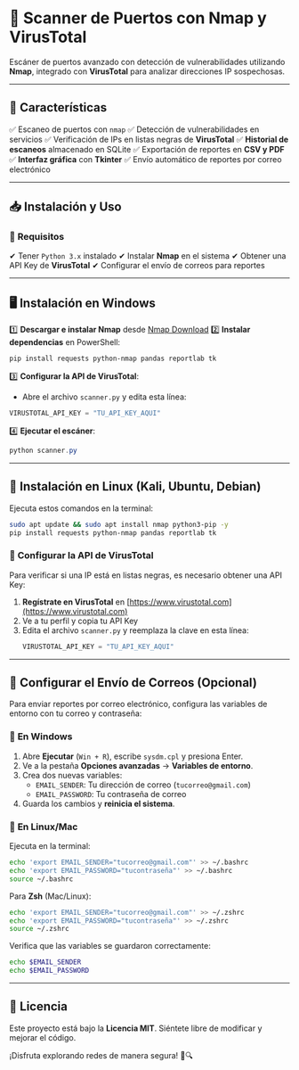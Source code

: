 # 🚀 Scanner de Puertos con Nmap y VirusTotal

Escáner de puertos avanzado con detección de vulnerabilidades utilizando **Nmap**, integrado con **VirusTotal** para analizar direcciones IP sospechosas. 

---

## 📌 Características
✅ Escaneo de puertos con `nmap`
✅ Detección de vulnerabilidades en servicios
✅ Verificación de IPs en listas negras de **VirusTotal**
✅ **Historial de escaneos** almacenado en SQLite
✅ Exportación de reportes en **CSV y PDF**
✅ **Interfaz gráfica** con **Tkinter**
✅ Envío automático de reportes por correo electrónico

---

## 📥 Instalación y Uso

### 🔧 **Requisitos**
✔ Tener `Python 3.x` instalado
✔ Instalar **Nmap** en el sistema
✔ Obtener una API Key de **VirusTotal**
✔ Configurar el envío de correos para reportes

---

## 🖥 Instalación en **Windows**
1️⃣ **Descargar e instalar Nmap** desde [Nmap Download](https://nmap.org/download.html)
2️⃣ **Instalar dependencias** en PowerShell:
   ```powershell
   pip install requests python-nmap pandas reportlab tk
   ```
3️⃣ **Configurar la API de VirusTotal**:
   - Abre el archivo `scanner.py` y edita esta línea:
   ```python
   VIRUSTOTAL_API_KEY = "TU_API_KEY_AQUI"
   ```
4️⃣ **Ejecutar el escáner**:
   ```powershell
   python scanner.py
   ```

---

## 🐧 Instalación en **Linux (Kali, Ubuntu, Debian)**
Ejecuta estos comandos en la terminal:
```bash
sudo apt update && sudo apt install nmap python3-pip -y
pip install requests python-nmap pandas reportlab tk
```

### 🔑 **Configurar la API de VirusTotal**
Para verificar si una IP está en listas negras, es necesario obtener una API Key:
1. **Regístrate en VirusTotal** en [https://www.virustotal.com](https://www.virustotal.com)
2. Ve a tu perfil y copia tu API Key
3. Edita el archivo `scanner.py` y reemplaza la clave en esta línea:
   ```python
   VIRUSTOTAL_API_KEY = "TU_API_KEY_AQUI"
   ```

---

## 📧 Configurar el Envío de Correos (Opcional)
Para enviar reportes por correo electrónico, configura las variables de entorno con tu correo y contraseña:

### 🔹 **En Windows**
1. Abre **Ejecutar** (`Win + R`), escribe `sysdm.cpl` y presiona Enter.
2. Ve a la pestaña **Opciones avanzadas** → **Variables de entorno**.
3. Crea dos nuevas variables:
   - `EMAIL_SENDER`: Tu dirección de correo (`tucorreo@gmail.com`)
   - `EMAIL_PASSWORD`: Tu contraseña de correo
4. Guarda los cambios y **reinicia el sistema**.

### 🐧 **En Linux/Mac**
Ejecuta en la terminal:
```bash
echo 'export EMAIL_SENDER="tucorreo@gmail.com"' >> ~/.bashrc
echo 'export EMAIL_PASSWORD="tucontraseña"' >> ~/.bashrc
source ~/.bashrc
```
Para **Zsh** (Mac/Linux):
```bash
echo 'export EMAIL_SENDER="tucorreo@gmail.com"' >> ~/.zshrc
echo 'export EMAIL_PASSWORD="tucontraseña"' >> ~/.zshrc
source ~/.zshrc
```
Verifica que las variables se guardaron correctamente:
```bash
echo $EMAIL_SENDER
echo $EMAIL_PASSWORD
```

---

## 📜 Licencia
Este proyecto está bajo la **Licencia MIT**. Siéntete libre de modificar y mejorar el código.

¡Disfruta explorando redes de manera segura! 🚀🔍

